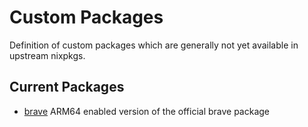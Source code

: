 # Custom Packages

Definition of custom packages which are generally not yet available in upstream nixpkgs.

## Current Packages

- [brave](pkgs/brave) ARM64 enabled version of the official brave package